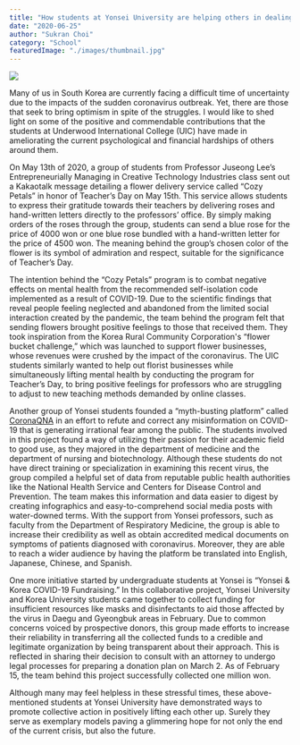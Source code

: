 ```yaml
---
title: "How students at Yonsei University are helping others in dealing with COVID-19"
date: "2020-06-25"
author: "Sukran Choi"
category: "School"
featuredImage: "./images/thumbnail.jpg"
---
```


![](/images/thumbnail.jpg)

Many of us in South Korea are currently facing a difficult time of uncertainty due to the impacts of the sudden coronavirus outbreak. Yet, there are those that seek to bring optimism in spite of the struggles. I would like to shed light on some of the positive and commendable contributions that the students at Underwood International College (UIC) have made in ameliorating the current psychological and financial hardships of others around them.

On May 13th of 2020, a group of students from Professor Juseong Lee’s Entrepreneurially Managing in Creative Technology Industries class sent out a Kakaotalk message detailing a flower delivery service called “Cozy Petals” in honor of Teacher’s Day on May 15th. This service allows students to express their gratitude towards their teachers by delivering roses and hand-written letters directly to the professors’ office. By simply making orders of the roses through the group, students can send a blue rose for the price of 4000 won or one blue rose bundled with a hand-written letter for the price of 4500 won. The meaning behind the group’s chosen color of the flower is its symbol of admiration and respect, suitable for the significance of Teacher’s Day.

The intention behind the “Cozy Petals” program is to combat negative effects on mental health from the recommended self-isolation code implemented as a result of COVID-19. Due to the scientific findings that reveal people feeling neglected and abandoned from the limited social interaction created by the pandemic, the team behind the program felt that sending flowers brought positive feelings to those that received them. They took inspiration from the Korea Rural Community Corporation's “flower bucket challenge,” which was launched to support flower businesses, whose revenues were crushed by the impact of the coronavirus. The UIC students similarly wanted to help out florist businesses while simultaneously lifting mental health by conducting the program for Teacher’s Day, to bring positive feelings for professors who are struggling to adjust to new teaching methods demanded by online classes.

Another group of Yonsei students founded a “myth-busting platform” called [CoronaQNA](https://www.coronaqna.com/) in an effort to refute and correct any misinformation on COVID-19 that is generating irrational fear among the public. The students involved in this project found a way of utilizing their passion for their academic field to good use, as they majored in the department of medicine and the department of nursing and biotechnology. Although these students do not have direct training or specialization in examining this recent virus, the group compiled a helpful set of data from reputable public health authorities like the National Health Service and Centers for Disease Control and Prevention. The team makes this information and data easier to digest by creating infographics and easy-to-comprehend social media posts with water-downed terms. With the support from Yonsei professors, such as faculty from the Department of Respiratory Medicine, the group is able to increase their credibility as well as obtain accredited medical documents on symptoms of patients diagnosed with coronavirus. Moreover, they are able to reach a wider audience by having the platform be translated into English, Japanese, Chinese, and Spanish.

One more initiative started by undergraduate students at Yonsei is “Yonsei & Korea COVID-19 Fundraising.” In this collaborative project, Yonsei University and Korea University students came together to collect funding for insufficient resources like masks and disinfectants to aid those affected by the virus in Daegu and Gyeongbuk areas in February. Due to common concerns voiced by prospective donors, this group made efforts to increase their reliability in transferring all the collected funds to a credible and legitimate organization by being transparent about their approach. This is reflected in sharing their decision to consult with an attorney to undergo legal processes for preparing a donation plan on March 2. As of February 15, the team behind this project successfully collected one million won.

Although many may feel helpless in these stressful times, these above-mentioned students at Yonsei University have demonstrated ways to promote collective action in positively lifting each other up. Surely they serve as exemplary models paving a glimmering hope for not only the end of the current crisis, but also the future.
